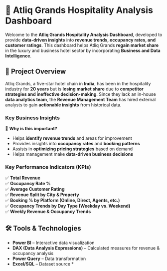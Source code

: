 # 🏨 Atliq Grands Hospitality Analysis Dashboard  

Welcome to the **Atliq Grands Hospitality Analysis Dashboard**, developed to provide **data-driven insights** into **revenue trends, occupancy rates, and customer ratings**. This dashboard helps Atliq Grands **regain market share** in the luxury and business hotel sector by incorporating **Business and Data Intelligence**.  

## 🚀 Project Overview  
Atliq Grands, a five-star hotel chain in **India**, has been in the hospitality industry for **20 years** but is **losing market share** due to **competitor strategies and ineffective decision-making**. Since they lack an in-house **data analytics team**, the **Revenue Management Team** has hired external analysts to gain **actionable insights** from historical data.  

### **Key Business Insights**  
📌 **Why is this important?**  
- Helps **identify revenue trends** and areas for improvement  
- Provides insights into **occupancy rates** and **booking patterns**  
- Assists in **optimizing pricing strategies** based on demand  
- Helps management make **data-driven business decisions**  

### **Key Performance Indicators (KPIs)**  
✅ **Total Revenue**  
✅ **Occupancy Rate %**  
✅ **Average Customer Rating**  
✅ **Revenue Split by City & Property**  
✅ **Booking % by Platform (Online, Direct, Agents, etc.)**  
✅ **Occupancy Trends by Day Type (Weekday vs. Weekend)**  
✅ **Weekly Revenue & Occupancy Trends**  

## 🛠️ Tools & Technologies  
- **Power BI** – Interactive data visualization  
- **DAX (Data Analysis Expressions)** – Calculated measures for revenue & occupancy analysis  
- **Power Query** – Data transformation  
- **Excel/SQL** – Dataset source *  


